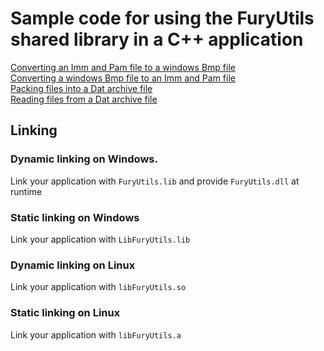 # Sample code for using the FuryUtils shared library in a C++ application

[Converting an Imm and Pam file to a windows Bmp file](../../Utils/Cpp_Samples/imm2bmp.cpp)  
[Converting a windows Bmp file to an Imm and Pam file](../../Utils/Cpp_Samples/bmp2imm.cpp)  
[Packing files into a Dat archive file](../../Utils/Cpp_Samples/dat_create.cpp)  
[Reading files from a Dat archive file](../../Utils/Cpp_Samples/dat_read.cpp)  

## Linking

### Dynamic linking on Windows.

Link your application with `FuryUtils.lib` and provide `FuryUtils.dll` at runtime

### Static linking on Windows

Link your application with `LibFuryUtils.lib`

### Dynamic linking on Linux

Link your application with `libFuryUtils.so`

### Static linking on Linux

Link your application with `libFuryUtils.a`
